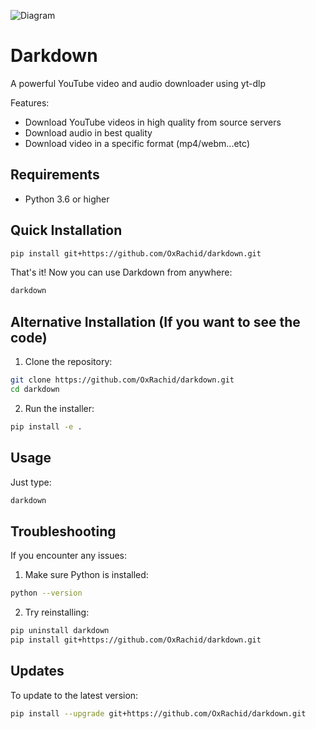![Diagram](screenshot.png)

# Darkdown

A powerful YouTube video and audio downloader using yt-dlp

Features:
- Download YouTube videos in high quality from source servers
- Download audio in best quality
- Download video in a specific format (mp4/webm...etc)


## Requirements
- Python 3.6 or higher

## Quick Installation

```bash
pip install git+https://github.com/OxRachid/darkdown.git
```

That's it! Now you can use Darkdown from anywhere:
```bash
darkdown
```

## Alternative Installation (If you want to see the code)

1. Clone the repository:
```bash
git clone https://github.com/OxRachid/darkdown.git
cd darkdown
```

2. Run the installer:
```bash
pip install -e .
```

## Usage

Just type:
```bash
darkdown
```

## Troubleshooting

If you encounter any issues:

1. Make sure Python is installed:
```bash
python --version
```

2. Try reinstalling:
```bash
pip uninstall darkdown
pip install git+https://github.com/OxRachid/darkdown.git
```

## Updates

To update to the latest version:
```bash
pip install --upgrade git+https://github.com/OxRachid/darkdown.git
```


